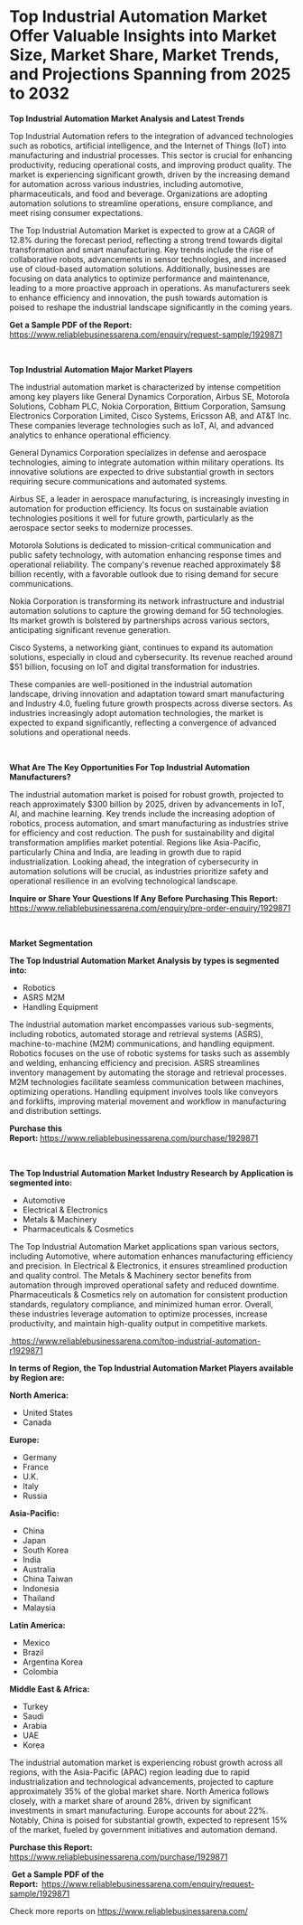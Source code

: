 <p><h1>Top Industrial Automation Market Offer Valuable Insights into Market Size, Market Share, Market Trends, and Projections Spanning from 2025 to 2032</h1></p><p><strong>Top Industrial Automation Market Analysis and Latest Trends</strong></p>
<p><p>Top Industrial Automation refers to the integration of advanced technologies such as robotics, artificial intelligence, and the Internet of Things (IoT) into manufacturing and industrial processes. This sector is crucial for enhancing productivity, reducing operational costs, and improving product quality. The market is experiencing significant growth, driven by the increasing demand for automation across various industries, including automotive, pharmaceuticals, and food and beverage. Organizations are adopting automation solutions to streamline operations, ensure compliance, and meet rising consumer expectations.</p><p>The Top Industrial Automation Market is expected to grow at a CAGR of 12.8% during the forecast period, reflecting a strong trend towards digital transformation and smart manufacturing. Key trends include the rise of collaborative robots, advancements in sensor technologies, and increased use of cloud-based automation solutions. Additionally, businesses are focusing on data analytics to optimize performance and maintenance, leading to a more proactive approach in operations. As manufacturers seek to enhance efficiency and innovation, the push towards automation is poised to reshape the industrial landscape significantly in the coming years.</p></p>
<p><strong>Get a Sample PDF of the Report:&nbsp;</strong> <a href="https://www.reliablebusinessarena.com/enquiry/request-sample/1929871?utm_campaign=1892&utm_medium=2&utm_source=Github&utm_content=ia&utm_term=16012025&utm_id=top-industrial-automation">https://www.reliablebusinessarena.com/enquiry/request-sample/1929871</a></p>
<p>&nbsp;</p>
<p><strong>Top Industrial Automation Major Market Players</strong></p>
<p><p>The industrial automation market is characterized by intense competition among key players like General Dynamics Corporation, Airbus SE, Motorola Solutions, Cobham PLC, Nokia Corporation, Bittium Corporation, Samsung Electronics Corporation Limited, Cisco Systems, Ericsson AB, and AT&T Inc. These companies leverage technologies such as IoT, AI, and advanced analytics to enhance operational efficiency.</p><p>General Dynamics Corporation specializes in defense and aerospace technologies, aiming to integrate automation within military operations. Its innovative solutions are expected to drive substantial growth in sectors requiring secure communications and automated systems.</p><p>Airbus SE, a leader in aerospace manufacturing, is increasingly investing in automation for production efficiency. Its focus on sustainable aviation technologies positions it well for future growth, particularly as the aerospace sector seeks to modernize processes.</p><p>Motorola Solutions is dedicated to mission-critical communication and public safety technology, with automation enhancing response times and operational reliability. The company's revenue reached approximately $8 billion recently, with a favorable outlook due to rising demand for secure communications.</p><p>Nokia Corporation is transforming its network infrastructure and industrial automation solutions to capture the growing demand for 5G technologies. Its market growth is bolstered by partnerships across various sectors, anticipating significant revenue generation.</p><p>Cisco Systems, a networking giant, continues to expand its automation solutions, especially in cloud and cybersecurity. Its revenue reached around $51 billion, focusing on IoT and digital transformation for industries.</p><p>These companies are well-positioned in the industrial automation landscape, driving innovation and adaptation toward smart manufacturing and Industry 4.0, fueling future growth prospects across diverse sectors. As industries increasingly adopt automation technologies, the market is expected to expand significantly, reflecting a convergence of advanced solutions and operational needs.</p></p>
<p>&nbsp;</p>
<p><strong>What Are The Key Opportunities For Top Industrial Automation Manufacturers?</strong></p>
<p><p>The industrial automation market is poised for robust growth, projected to reach approximately $300 billion by 2025, driven by advancements in IoT, AI, and machine learning. Key trends include the increasing adoption of robotics, process automation, and smart manufacturing as industries strive for efficiency and cost reduction. The push for sustainability and digital transformation amplifies market potential. Regions like Asia-Pacific, particularly China and India, are leading in growth due to rapid industrialization. Looking ahead, the integration of cybersecurity in automation solutions will be crucial, as industries prioritize safety and operational resilience in an evolving technological landscape.</p></p>
<p><strong>Inquire or Share Your Questions If Any Before Purchasing This Report:</strong> <a href="https://www.reliablebusinessarena.com/enquiry/pre-order-enquiry/1929871?utm_campaign=1892&utm_medium=2&utm_source=Github&utm_content=ia&utm_term=16012025&utm_id=top-industrial-automation">https://www.reliablebusinessarena.com/enquiry/pre-order-enquiry/1929871</a></p>
<p>&nbsp;</p>
<p><strong>Market Segmentation</strong></p>
<p><strong>The Top Industrial Automation Market Analysis by types is segmented into:</strong></p>
<p><ul><li>Robotics</li><li>ASRS M2M</li><li>Handling Equipment</li></ul></p>
<p><p>The industrial automation market encompasses various sub-segments, including robotics, automated storage and retrieval systems (ASRS), machine-to-machine (M2M) communications, and handling equipment. Robotics focuses on the use of robotic systems for tasks such as assembly and welding, enhancing efficiency and precision. ASRS streamlines inventory management by automating the storage and retrieval processes. M2M technologies facilitate seamless communication between machines, optimizing operations. Handling equipment involves tools like conveyors and forklifts, improving material movement and workflow in manufacturing and distribution settings.</p></p>
<p><strong>Purchase this Report:&nbsp;</strong><a href="https://www.reliablebusinessarena.com/purchase/1929871?utm_campaign=1892&utm_medium=2&utm_source=Github&utm_content=ia&utm_term=16012025&utm_id=top-industrial-automation">https://www.reliablebusinessarena.com/purchase/1929871</a></p>
<p>&nbsp;</p>
<p><strong>The Top Industrial Automation Market Industry Research by Application is segmented into:</strong></p>
<p><ul><li>Automotive</li><li>Electrical & Electronics</li><li>Metals & Machinery</li><li>Pharmaceuticals & Cosmetics</li></ul></p>
<p><p>The Top Industrial Automation Market applications span various sectors, including Automotive, where automation enhances manufacturing efficiency and precision. In Electrical & Electronics, it ensures streamlined production and quality control. The Metals & Machinery sector benefits from automation through improved operational safety and reduced downtime. Pharmaceuticals & Cosmetics rely on automation for consistent production standards, regulatory compliance, and minimized human error. Overall, these industries leverage automation to optimize processes, increase productivity, and maintain high-quality output in competitive markets.</p></p>
<p><a href="https://www.reliablebusinessarena.com/top-industrial-automation-r1929871?utm_campaign=1892&utm_medium=2&utm_source=Github&utm_content=ia&utm_term=16012025&utm_id=top-industrial-automation">&nbsp;https://www.reliablebusinessarena.com/top-industrial-automation-r1929871</a></p>
<p><strong>In terms of Region, the Top Industrial Automation Market Players available by Region are:</strong></p>
<p>
    <p> <strong> North America: </strong>
        <ul>
            <li>United States</li>
            <li>Canada</li>
        </ul>
        </p> 
    <p> <strong> Europe: </strong>
        <ul>
            <li>Germany</li>
            <li>France</li>
            <li>U.K.</li>
            <li>Italy</li>
            <li>Russia</li>
        </ul>
        </p> 
    <p> <strong> Asia-Pacific: </strong>
        <ul>
            <li>China</li>
            <li>Japan</li>
            <li>South Korea</li>
            <li>India</li>
            <li>Australia</li>
            <li>China Taiwan</li>
            <li>Indonesia</li>
            <li>Thailand</li>
            <li>Malaysia</li>
        </ul>
        </p> 
    <p> <strong> Latin America: </strong>
        <ul>
            <li>Mexico</li>
            <li>Brazil</li>
            <li>Argentina Korea</li>
            <li>Colombia</li>
        </ul>
        </p> 
    <p> <strong> Middle East & Africa: </strong>
        <ul>
            <li>Turkey</li>
            <li>Saudi</li>
            <li>Arabia</li>
            <li>UAE</li>
            <li>Korea</li>
        </ul>
    </p>
    </p>
<p><p>The industrial automation market is experiencing robust growth across all regions, with the Asia-Pacific (APAC) region leading due to rapid industrialization and technological advancements, projected to capture approximately 35% of the global market share. North America follows closely, with a market share of around 28%, driven by significant investments in smart manufacturing. Europe accounts for about 22%. Notably, China is poised for substantial growth, expected to represent 15% of the market, fueled by government initiatives and automation demand.</p></p>
<p><strong>Purchase this Report: </strong><a href="https://www.reliablebusinessarena.com/purchase/1929871?utm_campaign=1892&utm_medium=2&utm_source=Github&utm_content=ia&utm_term=16012025&utm_id=top-industrial-automation">https://www.reliablebusinessarena.com/purchase/1929871</a></p>
<p>&nbsp;<strong>Get a Sample PDF of the Report:&nbsp;&nbsp;</strong><a href="https://www.reliablebusinessarena.com/enquiry/request-sample/1929871?utm_campaign=1892&utm_medium=2&utm_source=Github&utm_content=ia&utm_term=16012025&utm_id=top-industrial-automation">https://www.reliablebusinessarena.com/enquiry/request-sample/1929871</a></p>
<p><strong></strong></p>
<p>Check more reports on <a href="https://www.reliablebusinessarena.com/?utm_campaign=1892&utm_medium=2&utm_source=Github&utm_content=ia&utm_term=16012025&utm_id=top-industrial-automation">https://www.reliablebusinessarena.com/</a></p>